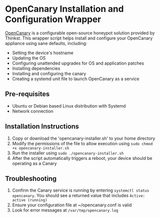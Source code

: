 # OpenCanary Installation and Configuration Wrapper

[OpenCanary](https://github.com/thinkst/opencanary) is a configurable open-source honeypot solution provided by Thinkst. This wrapper script helps install and configure your OpenCanary appliance using sane defaults, including:

- Setting the device's hostname
- Updating the OS
- Configuring unattended upgrades for OS and application patches
- Installing dependencies
- Installing and configuring the canary
- Creating a systemd unit file to launch OpenCanary as a service

## Pre-requisites
- Ubuntu or Debian based Linux distribution with Systemd
- Network connection

## Installation Instructions
1. Copy or download the 'opencanary-installer.sh' to your home directory
2. Modify the permissions of the file to allow execution using `sudo chmod +x opencanary-installer.sh`
3. Run the installer using `sudo ./opencanary-installer.sh`
4. After the script automatically triggers a reboot, your device should be operating as a Canary

## Troubleshooting
1. Confirm the Canary service is running by entering `systemctl status opencanary`. You should see a returned value that includes `Active: active (running)`
2. Ensure your configuration file at \~/opencanary.conf is valid
3. Look for error messages at `/var/tmp/opencanary.log`